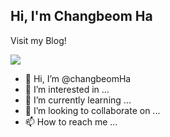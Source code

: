 ## Hi, I'm Changbeom Ha

Visit my Blog! 
</br>

<a href="https://changbeomha.github.io" target="_blank"><img src="https://img.shields.io/badge/Profile-181717?style=for-the-badge&logo=github&logoColor=white"></a>

- 👋 Hi, I’m @changbeomHa
- 👀 I’m interested in ...
- 🌱 I’m currently learning ...
- 💞️ I’m looking to collaborate on ...
- 📫 How to reach me ...

<!---
changbeomHa/changbeomHa is a ✨ special ✨ repository because its `README.md` (this file) appears on your GitHub profile.
You can click the Preview link to take a look at your changes.
--->
